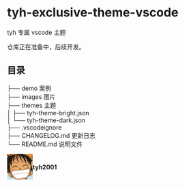 # tyh-exclusive-theme-vscode

tyh 专属 vscode 主题

仓库正在准备中，后续开发。

## 目录

├── demo 案例<br />
├── images 图片<br />
├── themes 主题<br />
│ ├── tyh-theme-bright.json<br />
│ └── tyh-theme-dark.json<br />
├── .vscodeignore<br />
├── CHANGELOG.md 更新日志<br />
└── README.md 说明文件<br />

<div style="display: flex; align-items: center;">
  <img style=" float: left;" height="60px" src="./images/my.jpg">
  <h4 style="display: inline-block;">tyh2001</h4>
</div>

